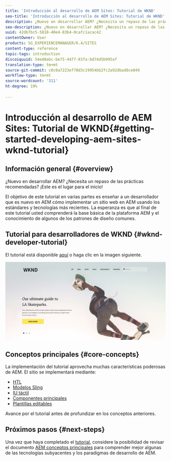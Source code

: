 ```yaml
---
title: 'Introducción al desarrollo de AEM Sites: Tutorial de WKND'
seo-title: 'Introducción al desarrollo de AEM Sites: Tutorial de WKND'
description: ¿Nuevo en desarrollar AEM? ¿Necesita un repaso de las prácticas recomendadas? ¡Este es el lugar para el inicio! El objetivo de este tutorial en varias partes es enseñar a un desarrollador que es nuevo en AEM cómo implementar un sitio web en AEM usando los estándares y tecnologías más recientes.
seo-description: ¿Nuevo en desarrollar AEM? ¿Necesita un repaso de las prácticas recomendadas? ¡Este es el lugar para el inicio! El objetivo de este tutorial en varias partes es enseñar a un desarrollador que es nuevo en AEM cómo implementar un sitio web en AEM usando los estándares y tecnologías más recientes.
uuid: 42db7bc5-5818-40e4-83b4-0cafc1acac42
contentOwner: User
products: SG_EXPERIENCEMANAGER/6.4/SITES
content-type: reference
topic-tags: introduction
discoiquuid: 54e48abc-be75-4477-83fa-bd74d5b995af
translation-type: tm+mt
source-git-commit: c0c0a7223ef70d3c19954bb2fc2a92dbad8ce049
workflow-type: tm+mt
source-wordcount: '311'
ht-degree: 19%

---
```



# Introducción al desarrollo de AEM Sites: Tutorial de WKND{#getting-started-developing-aem-sites-wknd-tutorial}

## Información general {#overview}

¿Nuevo en desarrollar AEM? ¿Necesita un repaso de las prácticas recomendadas? ¡Este es el lugar para el inicio!

El objetivo de este tutorial en varias partes es enseñar a un desarrollador que es nuevo en AEM cómo implementar un sitio web en AEM usando los estándares y tecnologías más recientes. La esperanza es que al final de este tutorial usted comprenderá la base básica de la plataforma AEM y el conocimiento de algunos de los patrones de diseño comunes.

## Tutorial para desarrolladores de WKND {#wknd-developer-tutorial}

El tutorial está disponible [aquí](https://docs.adobe.com/content/help/en/experience-manager-learn/getting-started-wknd-tutorial-develop/overview.html) o haga clic en la imagen siguiente.

[![hacer clic en la imagen](assets/screen_shot_2018-11-23at152453.png)](https://docs.adobe.com/content/help/en/experience-manager-learn/getting-started-wknd-tutorial-develop/overview.html)

## Conceptos principales {#core-concepts}

La implementación del tutorial aprovecha muchas características poderosas de AEM. El sitio se implementará mediante:

* [HTL](https://helpx.adobe.com/experience-manager/htl/user-guide.html)
* [Modelos Sling](https://sling.apache.org/documentation/bundles/models.html)
* [IU táctil](/help/sites-developing/touch-ui-concepts.md)
* [Componentes principales](https://docs.adobe.com/content/help/es-ES/experience-manager-core-components/using/introduction.html)
* [Plantillas editables](/help/sites-developing/page-templates-editable.md)

Avance por el tutorial antes de profundizar en los conceptos anteriores.

## Próximos pasos {#next-steps}

Una vez que haya completado el [tutorial](https://helpx.adobe.com/experience-manager/kt/sites/using/getting-started-wknd-tutorial-develop.html), considere la posibilidad de revisar el documento [AEM conceptos principales](/help/sites-developing/the-basics.md) para comprender mejor algunas de las tecnologías subyacentes y los paradigmas de desarrollo de AEM.
